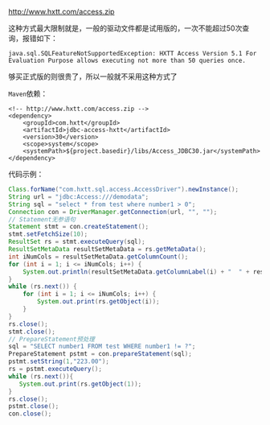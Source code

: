 http://www.hxtt.com/access.zip

这种方式最大限制就是，一般的驱动文件都是试用版的，一次不能超过50次查询，报错如下：

```
java.sql.SQLFeatureNotSupportedException: HXTT Access Version 5.1 For Evaluation Purpose allows executing not more than 50 queries once.
```

够买正式版的则很贵了，所以一般就不采用这种方式了


```Maven```依赖：

```
<!-- http://www.hxtt.com/access.zip -->
<dependency>
    <groupId>com.hxtt</groupId>
    <artifactId>jdbc-access-hxtt</artifactId>
    <version>30</version>
    <scope>system</scope>
    <systemPath>${project.basedir}/libs/Access_JDBC30.jar</systemPath>
</dependency>
```

代码示例：

```java
Class.forName("com.hxtt.sql.access.AccessDriver").newInstance();
String url = "jdbc:Access:///demodata";
String sql = "select * from test where number1 > 0";
Connection con = DriverManager.getConnection(url, "", "");
// Statement无参语句
Statement stmt = con.createStatement();
stmt.setFetchSize(10);
ResultSet rs = stmt.executeQuery(sql);
ResultSetMetaData resultSetMetaData = rs.getMetaData();
int iNumCols = resultSetMetaData.getColumnCount();
for (int i = 1; i <= iNumCols; i++) {
    System.out.println(resultSetMetaData.getColumnLabel(i) + "  " + resultSetMetaData.getColumnTypeName(i));
}
while (rs.next()) {
    for (int i = 1; i <= iNumCols; i++) {
        System.out.print(rs.getObject(i));
    }
}
rs.close();
stmt.close();
// PrepareStatement预处理
sql = "SELECT number1 FROM test WHERE number1 != ?";
PrepareStatement pstmt = con.prepareStatement(sql);
pstmt.setString(1,"223.00");
rs = pstmt.executeQuery();
while (rs.next()){
   System.out.print(rs.getObject(1));
}
rs.close();
pstmt.close();
con.close();
```
